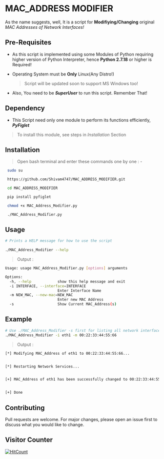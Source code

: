 # MAC_ADDRESS MODIFIER

As the name suggests, well, It is a script for **Modifiying/Changing** original *MAC Addresses of Network Interfaces!*

## Pre-Requisites

- As this script is implemented using some Modules of Python requiring higher version of Python Interpreter, hence **Python 2.7.18** or higher is Required!
- Operating System must be **Only** Linux(Any Distro!)

   > Script will be updated soon to support MS Windows too!
 - Also, You need to be ***SuperUser*** to run this script. Remember That!

## Dependency

- This Script need only one module to perform its functions efficiently, ***PyFiglet***
 > To install this module, see steps in *Installation* Section

## Installation

> Open bash terminal and enter these commands one by one : -
 
```bash 
 sudo su

 https://github.com/Shivam4747/MAC_ADDRESS_MODIFIER.git

 cd MAC_ADDRESS_MODIFIER

 pip install pyfiglet

 chmod +x MAC_Address_Modifier.py

 ./MAC_Address_Modifier.py
```     

## Usage

```bash
# Prints a HELP message for how to use the script
  
./MAC_Address_Modifier --help
```
 > Output :

```bash
Usage: usage MAC_Address_Modifier.py [options] arguments

Options:
  -h, --help            show this help message and exit
  -i INTERFACE, --interface=INTERFACE
                        Enter Interface Name
  -m NEW_MAC, --new-mac=NEW_MAC
                        Enter new MAC Address
  -s                    Show Current MAC_Address(s)
```

## Example

```bash
# Use ./MAC_Address_Modifier -s first for listing all network interfaces name, then use this command:-
./MAC_Address_Modifier -i eth1 -m 00:22:33:44:55:66
```
 > Output :

```bash
[*] Modifying MAC_Address of eth1 to 00:22:33:44:55:66...


[*] Restarting Network Services...


[+] MAC_Address of eth1 has been successfully changed to 00:22:33:44:55:66


[+] Done 
```

## Contributing
Pull requests are welcome. For major changes, please open an issue first to discuss what you would like to change.

## Visitor Counter
[![HitCount](http://hits.dwyl.com/Shivam4747/MAC_ADDRESS_MODIFIER.svg)](http://hits.dwyl.com/Shivam4747/MAC_ADDRESS_MODIFIER)
